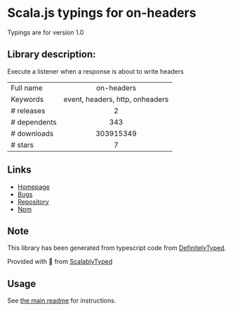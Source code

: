 
# Scala.js typings for on-headers

Typings are for version 1.0

## Library description:
Execute a listener when a response is about to write headers

|                    |                 |
| ------------------ | :-------------: |
| Full name          | on-headers |
| Keywords           | event, headers, http, onheaders |
| # releases         | 2 |
| # dependents       | 343 |
| # downloads        | 303915349 |
| # stars            | 7 |

## Links
- [Homepage](https://github.com/jshttp/on-headers#readme)
- [Bugs](https://github.com/jshttp/on-headers/issues)
- [Repository](https://github.com/jshttp/on-headers)
- [Npm](https://www.npmjs.com/package/on-headers)
    


## Note
This library has been generated from typescript code from [DefinitelyTyped](https://definitelytyped.org).

Provided with :purple_heart: from [ScalablyTyped](https://github.com/oyvindberg/ScalablyTyped)

## Usage
See [the main readme](../../readme.md) for instructions.


